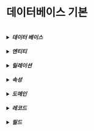 # 데이터베이스 기본

<br>
<details>
<summary><b><i>데이터 베이스</i></b></summary>
<div markdown="1">
    <ul>
    <br>
    <li><b><i>일정한 규칙을 통해 구조화되어 데이터를 저장되는 데이터의 모음</i></b></li>
    </ul>
</div>  
</details>

<br>
<details>
<summary><b><i>엔티티</i></b></summary>
<div markdown="1">
    <ul>
    <br>
    <li><b><i>여러 개의 속성을 지닌 명사</i></b></li>
    </ul>
</div>  
</details>

<br>
<details>
<summary><b><i>릴레이션</i></b></summary>
<div markdown="1">
    <ul>
    <br>
    <li><b><i>엔터티에 관한 정보를 구분하여 저장하는 기본 단위 </i></b></li>
    <br>
    <li> 관계형 데이터베이스에서는 테이블 </li>
    <br>
    <li> NOSQL 데이터베이스에서는 컬렉션 </li> 
    </ul>
</div>  
</details>

<br>
<details>
<summary><b><i>속성</i></b></summary>
<div markdown="1">
    <ul>
    <br>
    <li><b><i> 릴레이션에서 관리하는 엔티티의 고유한 이름을 갖는 정보 </i></b></li>
    </ul>
</div>  
</details>

<br>
<details>
<summary><b><i>도메인</i></b></summary>
<div markdown="1">
    <ul>
    <br>
    <li><b><i> 속성들이 가질 수 있는 값의 집합 </i></b></li>
    <br>
    <li> 예를들어 성별이 속성이면 도메인 = {남,여} </li>
</div>  
</details>

<br>
<details>
<summary><b><i>레코드</i></b></summary>
<div markdown="1">
    <ul>
    <br>
    <li><b><i> 테이블에 쌓이는 행 단위를 레코드 또는 튜플이라고 함 </i></b></li>
    <br>
    <li> 예를들어 성별이 속성이면 도메인 = {남,여} </li>
</div>  
</details>

<br>
<details>
<summary><b><i>필드</i></b></summary>
<div markdown="1">
    <ul>
    <br>
    <li><b><i> 테이블에서 컬럼에 해당 , 특정 타입과 이름을 갖고 있음 </i></b></li>
    <br>
</div>  
</details>


